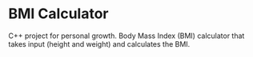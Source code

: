 # BMI Calculator
 C++ project for personal growth.
 Body Mass Index (BMI) calculator that takes input (height and weight) and calculates the BMI.
